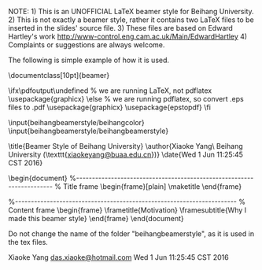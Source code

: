 NOTE: 1) This is an UNOFFICIAL LaTeX beamer style for 
          Beihang University.
      2) This is not exactly a beamer style, rather
          it contains two LaTeX files to be inserted 
          in the slides' source file.
      3) These files are based on Edward Hartley's work
  <http://www-control.eng.cam.ac.uk/Main/EdwardHartley>
      4) Complaints or suggestions are always welcome.

The following is simple example of how it is used.

\documentclass[10pt]{beamer}

\ifx\pdfoutput\undefined
% we are running LaTeX, not pdflatex
\usepackage{graphicx}
\else
% we are running pdflatex, so convert .eps files to .pdf
\usepackage{graphicx}
\usepackage{epstopdf}
\fi

\input{beihangbeamerstyle/beihangcolor}
\input{beihangbeamerstyle/beihangbeamerstyle}

\title{Beamer Style of Beihang University}
\author{Xiaoke Yang\\
Beihang University (\texttt{xiaokeyang@buaa.edu.cn})}
\date{Wed  1 Jun 11:25:45 CST 2016}


\begin{document}
%----------------------------------------------------------------------
% Title frame
\begin{frame}[plain]
\maketitle
\end{frame}

%----------------------------------------------------------------------
% Content frame
\begin{frame}
\frametitle{Motivation}
\framesubtitle{Why I made this beamer style}
\end{frame}
\end{document}


Do not change the name of the folder "beihangbeamerstyle", as it is used in the tex files.

Xiaoke Yang <das.xiaoke@hotmail.com>
Wed  1 Jun 11:25:45 CST 2016

